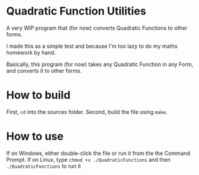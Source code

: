# Quadratic Function Utilities
A very WIP program that (for now) converts Quadratic Functions to other forms.

I made this as a simple test and because I'm too lazy to do my maths homework by hand.

Basically, this program (for now) takes any Quadratic Function in any Form, and converts it to other forms.

# How to build
First, ```cd``` into the sources folder.
Second, build the file using ```make```.

# How to use
If on Windows, either double-click the file or run it from the the Command Prompt.
If on Linux, type ```chmod +x ./QuadraticFunctions``` and then ```./QuadraticFunctions``` to run it
